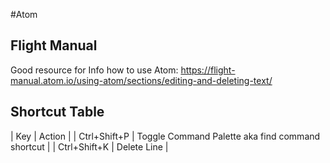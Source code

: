 #Atom
## Flight Manual
Good resource for Info how to use Atom: https://flight-manual.atom.io/using-atom/sections/editing-and-deleting-text/

## Shortcut Table
| Key           | Action                                            |
| Ctrl+Shift+P  | Toggle Command Palette aka find command shortcut  |
| Ctrl+Shift+K  | Delete Line                                       |
